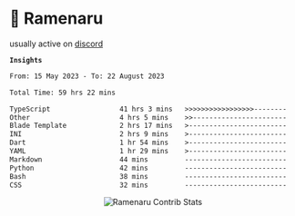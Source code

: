 # 🍜 Ramenaru

usually active on <a href="https://discordapp.com/users/503291004200157185">discord</a> 

**`Insights`**

<!--START_SECTION:waka-->

```txt
From: 15 May 2023 - To: 22 August 2023

Total Time: 59 hrs 22 mins

TypeScript                 41 hrs 3 mins   >>>>>>>>>>>>>>>>>--------   69.15 %
Other                      4 hrs 5 mins    >>-----------------------   06.88 %
Blade Template             2 hrs 17 mins   >------------------------   03.87 %
INI                        2 hrs 9 mins    >------------------------   03.62 %
Dart                       1 hr 54 mins    >------------------------   03.22 %
YAML                       1 hr 29 mins    >------------------------   02.50 %
Markdown                   44 mins         -------------------------   01.24 %
Python                     42 mins         -------------------------   01.19 %
Bash                       38 mins         -------------------------   01.08 %
CSS                        32 mins         -------------------------   00.91 %
```

<!--END_SECTION:waka-->

<div style="text-align: center;">
   <img align="center" src="https://github-readme-streak-stats.herokuapp.com/?user=Ramenaru&theme=dark&card_width=520" alt="Ramenaru Contrib Stats" />
</div>



